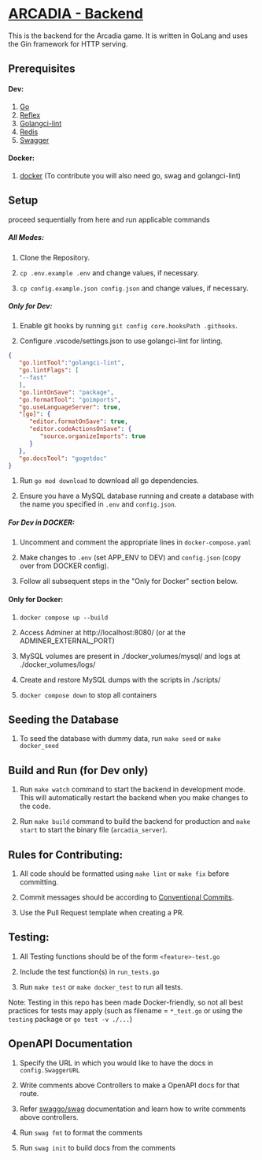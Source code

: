 # [ARCADIA - Backend](https://github.com/delta/arcadia-backend)

This is the backend for the Arcadia game. It is written in GoLang and uses the Gin framework for HTTP serving.

## Prerequisites
#### Dev:
1. [Go](https://go.dev/doc/install)
1. [Reflex](https://github.com/cespare/reflex)
1. [Golangci-lint](https://golangci-lint.run/usage/install/)
1. [Redis](https://redis.io/download/)
1. [Swagger](https://github.com/swaggo/swag)

#### Docker:
1. [docker](https://docs.docker.com/engine/installation) 
(To contribute you will also need go, swag and golangci-lint)

## Setup 
proceed sequentially from here and run applicable commands


##### All Modes:

1. Clone the Repository.

1. `cp .env.example .env` and change values, if necessary.

1. `cp config.example.json config.json` and change values, if necessary.

##### Only for Dev:

1. Enable git hooks by running `git config core.hooksPath .githooks`.

1. Configure .vscode/settings.json to use golangci-lint for linting.
```json
{
   "go.lintTool":"golangci-lint",
   "go.lintFlags": [
   "--fast"
   ],
   "go.lintOnSave": "package",
   "go.formatTool": "goimports",
   "go.useLanguageServer": true,
   "[go]": {
      "editor.formatOnSave": true,
      "editor.codeActionsOnSave": {
         "source.organizeImports": true
      }
   },
   "go.docsTool": "gogetdoc"
}
```

1. Run `go mod download` to download all go dependencies.

1. Ensure you have a MySQL database running and create a database with the name you specified in `.env` and `config.json`.

##### For Dev in DOCKER:

1. Uncomment and comment the appropriate lines in `docker-compose.yaml`

1. Make changes to `.env` (set APP_ENV to DEV) and `config.json` (copy over from DOCKER config).

1. Follow all subsequent steps in the "Only for Docker" section below.

#### Only for Docker:
1. `docker compose up --build`

1. Access Adminer at http://localhost:8080/ (or at the ADMINER_EXTERNAL_PORT)

1. MySQL volumes are present in ./docker_volumes/mysql/ and logs at ./docker_volumes/logs/

1. Create and restore MySQL dumps with the scripts in ./scripts/

1. `docker compose down` to stop all containers

## Seeding the Database

1. To seed the database with dummy data, run `make seed` or `make docker_seed`

## Build and Run (for Dev only)

1. Run `make watch` command to start the backend in development mode. This will automatically restart the backend when you make changes to the code.

1. Run `make build` command to build the backend for production and `make start` to start the binary file (`arcadia_server`).


## Rules for Contributing:

1. All code should be formatted using `make lint` or `make fix` before committing.

1. Commit messages should be according to [Conventional Commits](https://www.conventionalcommits.org/en/v1.0.0/).

1. Use the Pull Request template when creating a PR.


## Testing:

1. All Testing functions should be of the form `<feature>-test.go`

1. Include the test function(s) in `run_tests.go`

1. Run `make test` or `make docker_test` to run all tests.

Note: Testing in this repo has been made Docker-friendly, so not all best practices for tests may apply (such as filename = `*_test.go` or using the `testing` package or `go test -v ./...`)

## OpenAPI Documentation

1. Specify the URL in which you would like to have the docs in `config.SwaggerURL`

1. Write comments above Controllers to make a OpenAPI docs for that route.

1. Refer [swaggo/swag](https://github.com/swaggo/swag) documentation and learn how to write comments above controllers.

1. Run `swag fmt` to format the comments

1. Run `swag init` to build docs from the comments
